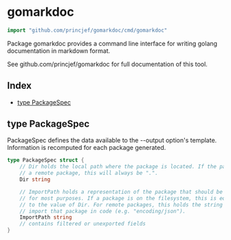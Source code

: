 # gomarkdoc

```go
import "github.com/princjef/gomarkdoc/cmd/gomarkdoc"
```

Package gomarkdoc provides a command line interface for writing golang documentation in markdown format\.

See github\.com/princjef/gomarkdoc for full documentation of this tool\.

## Index

- [type PackageSpec](<#type-packagespec>)


## type PackageSpec

PackageSpec defines the data available to the \-\-output option's template\. Information is recomputed for each package generated\.

```go
type PackageSpec struct {
    // Dir holds the local path where the package is located. If the package is
    // a remote package, this will always be ".".
    Dir string

    // ImportPath holds a representation of the package that should be unique
    // for most purposes. If a package is on the filesystem, this is equivalent
    // to the value of Dir. For remote packages, this holds the string used to
    // import that package in code (e.g. "encoding/json").
    ImportPath string
    // contains filtered or unexported fields
}
```


